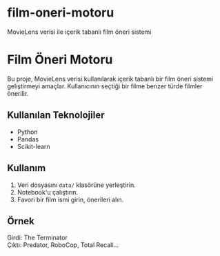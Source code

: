 # film-oneri-motoru
MovieLens verisi ile içerik tabanlı film öneri sistemi
# Film Öneri Motoru

Bu proje, MovieLens verisi kullanılarak içerik tabanlı bir film öneri sistemi geliştirmeyi amaçlar. Kullanıcının seçtiği bir filme benzer türde filmler önerilir.

## Kullanılan Teknolojiler
- Python
- Pandas
- Scikit-learn

## Kullanım
1. Veri dosyasını `data/` klasörüne yerleştirin.
2. Notebook'u çalıştırın.
3. Favori bir film ismi girin, önerileri alın.

## Örnek
Girdi: The Terminator  
Çıktı: Predator, RoboCop, Total Recall...
